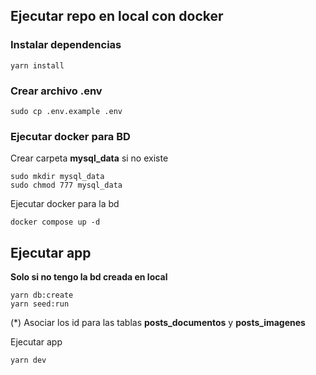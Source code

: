 ## Ejecutar repo en local con docker


### Instalar dependencias
```
yarn install
```
### Crear archivo .env
```
sudo cp .env.example .env
```
### Ejecutar docker para BD
Crear carpeta **mysql_data** si no existe
```
sudo mkdir mysql_data
sudo chmod 777 mysql_data
```
Ejecutar docker para la bd
```
docker compose up -d
```
## Ejecutar app
**Solo si no tengo la bd creada en local**
```
yarn db:create
yarn seed:run
```
(*) Asociar los id para las tablas **posts_documentos** y **posts_imagenes**

Ejecutar app
```
yarn dev
```